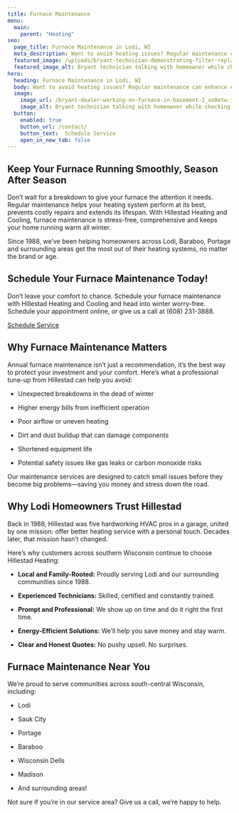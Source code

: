 ```yaml
---
title: Furnace Maintenance
menu:
  main:
    parent: "Heating"
seo:
  page_title: Furnace Maintenance in Lodi, WI
  meta_description: Want to avoid heating issues? Regular maintenance can enhance efficiency and comfort while saving you money. Hillestad Heating is here to help.
  featured_image: /uploads/bryant-technician-demonstrating-filter-replacement-1000.jpg
  featured_image_alt: Bryant technician talking with homeowner while checking air filter and furnace
hero: 
  heading: Furnace Maintenance in Lodi, WI
  body: Want to avoid heating issues? Regular maintenance can enhance efficiency and comfort while saving you money. Hillestad Heating is here to help.
  image: 
    image_url: /bryant-dealer-working-on-furnace-in-basement-2_xo0etw.jpg
    image_alt: Bryant technician talking with homeowner while checking air filter and furnace
  button:
    enabled: true
    button_url: /contact/ 
    button_text:  Schedule Service
    open_in_new_tab: false
---
```


## Keep Your Furnace Running Smoothly, Season After Season

Don’t wait for a breakdown to give your furnace the attention it needs. Regular maintenance helps your heating system perform at its best, prevents costly repairs and extends its lifespan. With Hillestad Heating and Cooling, furnace maintenance is stress-free, comprehensive and keeps your home running warm all winter.

Since 1988, we’ve been helping homeowners across Lodi, Baraboo, Portage and surrounding areas get the most out of their heating systems, no matter the brand or age.


<div class="breakout bg-black flow">
  <h2 class="no-margin">Schedule Your Furnace Maintenance Today!</h2>

  Don’t leave your comfort to chance. Schedule your furnace maintenance with Hillestad Heating and Cooling and head into winter worry-free. Schedule your appointment online, or give us a call at (608) 231-3888.

  <a class="btn btn--primary" href="/contact/">Schedule Service</a>

</div>

## Why Furnace Maintenance Matters

Annual furnace maintenance isn’t just a recommendation, it’s the best way to protect your investment and your comfort. Here’s what a professional tune-up from Hillestad can help you avoid:

*	Unexpected breakdowns in the dead of winter

*	Higher energy bills from inefficient operation

*	Poor airflow or uneven heating

*	Dirt and dust buildup that can damage components

*	Shortened equipment life

*	Potential safety issues like gas leaks or carbon monoxide risks

Our maintenance services are designed to catch small issues before they become big problems—saving you money and stress down the road.

## Why Lodi Homeowners Trust Hillestad 

Back in 1988, Hillestad was five hardworking HVAC pros in a garage, united by one mission: offer better heating service with a personal touch. Decades later, that mission hasn’t changed.

Here’s why customers across southern Wisconsin continue to choose Hillestad Heating:

*	**Local and Family-Rooted:** Proudly serving Lodi and our surrounding communities since 1988.

*	**Experienced Technicians:** Skilled, certified and constantly trained.

*	**Prompt and Professional:** We show up on time and do it right the first time.

*	**Energy-Efficient Solutions:** We’ll help you save money and stay warm.

*	**Clear and Honest Quotes:** No pushy upsell. No surprises.

## Furnace Maintenance Near You

We’re proud to serve communities across south-central Wisconsin, including:

*	Lodi

*	Sauk City

*	Portage

*	Baraboo

*	Wisconsin Dells

*	Madison

*	And surrounding areas!

Not sure if you’re in our service area? Give us a call, we’re happy to help.